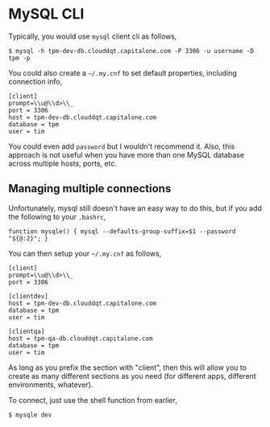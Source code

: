# MySQL CLI

Typically, you would use `mysql` client cli as follows,
```
$ mysql -h tpm-dev-db.clouddqt.capitalone.com -P 3306 -u username -D tpm -p
```

You could also create a `~/.my.cnf` to set default properties, including connection info,

```
[client]
prompt=\\u@\\d>\\_
port = 3306
host = tpm-dev-db.clouddqt.capitalone.com
database = tpm
user = tim
```

You could even add `password` but I wouldn't recommend it. Also, this approach is not useful when you have more than one MySQL database across multiple hosts, ports, etc.

## Managing multiple connections

Unfortunately, mysql still doesn't have an easy way to do this, but if you add the following to your `.bashrc`,
```
function mysqle() { mysql --defaults-group-suffix=$1 --password "${@:2}"; }
```

You can then setup your `~/.my.cnf` as follows,

```
[client]
prompt=\\u@\\d>\\_
port = 3306

[clientdev]
host = tpm-dev-db.clouddqt.capitalone.com
database = tpm
user = tim

[clientqa]
host = tpm-qa-db.clouddqt.capitalone.com
database = tpm
user = tim
```

As long as you prefix the section with "client", then this will allow you to create as many different sections as you need (for different apps, different environments, whatever).

To connect, just use the shell function from earlier,

```
$ mysqle dev
```
